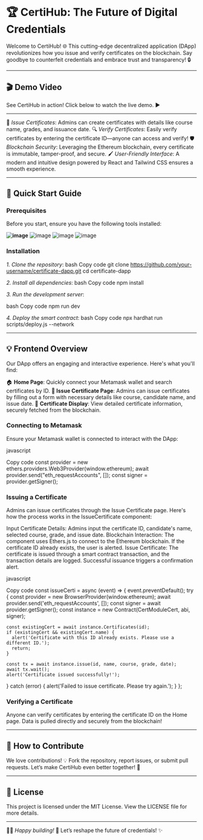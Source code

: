 # 🏆 CertiHub: The Future of Digital Credentials

Welcome to CertiHub! 🌐 This cutting-edge decentralized application (DApp) revolutionizes how you issue and verify certificates on the blockchain. 
Say goodbye to counterfeit credentials and embrace trust and transparency! 🔒

---

## 🎬 Demo Video
See CertiHub in action! Click below to watch the live demo. ▶️

---

📝 *Issue Certificates*: Admins can create certificates with details like course name, grades, and issuance date.
🔍 *Verify Certificates*: Easily verify certificates by entering the certificate ID—anyone can access and verify!
🛡️ *Blockchain Security*: Leveraging the Ethereum blockchain, every certificate is immutable, tamper-proof, and secure.
🖌️ *User-Friendly Interface*: A modern and intuitive design powered by React and Tailwind CSS ensures a smooth experience.

---

## 🚀 Quick Start Guide

### Prerequisites
Before you start, ensure you have the following tools installed:

**![image](https://github.com/user-attachments/assets/be7992a0-1ac8-4763-a262-9e6719d8dc51)**   ![image](https://github.com/user-attachments/assets/08d0e16b-bc87-498d-a281-7acf64d4cf24)   ![image](https://github.com/user-attachments/assets/c678de9f-1174-454e-9236-9c99d4f52d44)    ![image](https://github.com/user-attachments/assets/8e53c40a-be20-4054-8c57-b7be04538b13)


### Installation

*1. Clone the repository*:
bash
Copy code
git clone https://github.com/your-username/certificate-dapp.git
cd certificate-dapp

*2. Install all dependencies*:
bash
Copy code
npm install

*3. Run the development server*:

bash
Copy code
npm run dev

*4. Deploy the smart contract*:
bash
Copy code
npx hardhat run scripts/deploy.js --network <network-name>

---

## 💡 Frontend Overview

Our DApp offers an engaging and interactive experience. Here's what you'll find:

🏠 **Home Page**: Quickly connect your Metamask wallet and search certificates by ID.
📝 **Issue Certificate Page**: Admins can issue certificates by filling out a form with necessary details like course, candidate name, and issue date.
📜 **Certificate Display**: View detailed certificate information, securely fetched from the blockchain.


### Connecting to Metamask

Ensure your Metamask wallet is connected to interact with the DApp:

javascript

Copy code
const provider = new ethers.providers.Web3Provider(window.ethereum);
await provider.send("eth_requestAccounts", []);
const signer = provider.getSigner();

### Issuing a Certificate
Admins can issue certificates through the Issue Certificate page. Here's how the process works in the IssueCertificate component:

Input Certificate Details: Admins input the certificate ID, candidate's name, selected course, grade, and issue date.
Blockchain Interaction: The component uses Ethers.js to connect to the Ethereum blockchain. If the certificate ID already exists, the user is alerted.
Issue Certificate: The certificate is issued through a smart contract transaction, and the transaction details are logged. Successful issuance triggers a confirmation alert.

javascript

Copy code
const issueCerti = async (event) => {
  event.preventDefault();
  try {
    const provider = new BrowserProvider(window.ethereum);
    await provider.send('eth_requestAccounts', []);
    const signer = await provider.getSigner();
    const instance = new Contract(CertModuleCert, abi, signer);
    
    const existingCert = await instance.Certificates(id);
    if (existingCert && existingCert.name) {
      alert('Certificate with this ID already exists. Please use a different ID.');
      return;
    }
    
    const tx = await instance.issue(id, name, course, grade, date);
    await tx.wait();
    alert('Certificate issued successfully!');
  } catch (error) {
    alert('Failed to issue certificate. Please try again.');
  }
};

### Verifying a Certificate
Anyone can verify certificates by entering the certificate ID on the Home page. Data is pulled directly and securely from the blockchain!

---

## 🤝 How to Contribute
We love contributions! 💡 Fork the repository, report issues, or submit pull requests. Let’s make CertiHub even better together! 🚀

---

## 📜 License
This project is licensed under the MIT License. View the LICENSE file for more details.

---

👩‍💻 *Happy building!* 🚀 Let’s reshape the future of credentials! ✨

